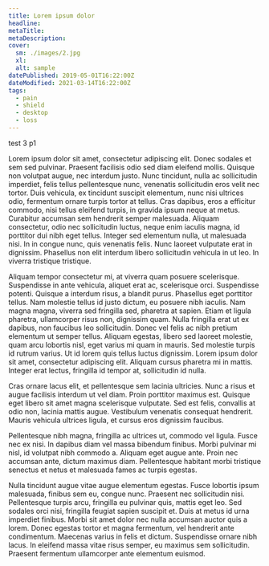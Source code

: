 ```yaml
---
title: Lorem ipsum dolor
headline: 
metaTitle: 
metaDescription:
cover:
  sm: ./images/2.jpg
  xl: 
  alt: sample
datePublished: 2019-05-01T16:22:00Z
dateModified: 2021-03-14T16:22:00Z
tags: 
  - pain
  - shield
  - desktop
  - loss
---
```


test 3 p1

Lorem ipsum dolor sit amet, consectetur adipiscing elit. Donec sodales et sem sed pulvinar. Praesent facilisis odio sed diam eleifend mollis. Quisque non volutpat augue, nec interdum justo. Nunc tincidunt, nulla ac sollicitudin imperdiet, felis tellus pellentesque nunc, venenatis sollicitudin eros velit nec tortor. Duis vehicula, ex tincidunt suscipit elementum, nunc nisi ultrices odio, fermentum ornare turpis tortor at tellus. Cras dapibus, eros a efficitur commodo, nisi tellus eleifend turpis, in gravida ipsum neque at metus. Curabitur accumsan sem hendrerit semper malesuada. Aliquam consectetur, odio nec sollicitudin luctus, neque enim iaculis magna, id porttitor dui nibh eget tellus. Integer sed elementum nulla, ut malesuada nisi. In in congue nunc, quis venenatis felis. Nunc laoreet vulputate erat in dignissim. Phasellus non elit interdum libero sollicitudin vehicula in ut leo. In viverra tristique tristique.

Aliquam tempor consectetur mi, at viverra quam posuere scelerisque. Suspendisse in ante vehicula, aliquet erat ac, scelerisque orci. Suspendisse potenti. Quisque a interdum risus, a blandit purus. Phasellus eget porttitor tellus. Nam molestie tellus id justo dictum, eu posuere nibh iaculis. Nam magna magna, viverra sed fringilla sed, pharetra at sapien. Etiam et ligula pharetra, ullamcorper risus non, dignissim quam. Nulla fringilla erat ut ex dapibus, non faucibus leo sollicitudin. Donec vel felis ac nibh pretium elementum ut semper tellus. Aliquam egestas, libero sed laoreet molestie, quam arcu lobortis nisl, eget varius mi quam in mauris. Sed molestie turpis id rutrum varius. Ut id lorem quis tellus luctus dignissim. Lorem ipsum dolor sit amet, consectetur adipiscing elit. Aliquam cursus pharetra mi in mattis. Integer erat lectus, fringilla id tempor at, sollicitudin id nulla.

Cras ornare lacus elit, et pellentesque sem lacinia ultricies. Nunc a risus et augue facilisis interdum ut vel diam. Proin porttitor maximus est. Quisque eget libero sit amet magna scelerisque vulputate. Sed est felis, convallis at odio non, lacinia mattis augue. Vestibulum venenatis consequat hendrerit. Mauris vehicula ultrices ligula, et cursus eros dignissim faucibus.

Pellentesque nibh magna, fringilla ac ultrices ut, commodo vel ligula. Fusce nec ex nisi. In dapibus diam vel massa bibendum finibus. Morbi pulvinar mi nisl, id volutpat nibh commodo a. Aliquam eget augue ante. Proin nec accumsan ante, dictum maximus diam. Pellentesque habitant morbi tristique senectus et netus et malesuada fames ac turpis egestas.

Nulla tincidunt augue vitae augue elementum egestas. Fusce lobortis ipsum malesuada, finibus sem eu, congue nunc. Praesent nec sollicitudin nisi. Pellentesque turpis arcu, fringilla eu pulvinar quis, mattis eget leo. Sed sodales orci nisi, fringilla feugiat sapien suscipit et. Duis at metus id urna imperdiet finibus. Morbi sit amet dolor nec nulla accumsan auctor quis a lorem. Donec egestas tortor et magna fermentum, vel hendrerit ante condimentum. Maecenas varius in felis et dictum. Suspendisse ornare nibh lacus. In eleifend massa vitae risus semper, eu maximus sem sollicitudin. Praesent fermentum ullamcorper ante elementum euismod.
